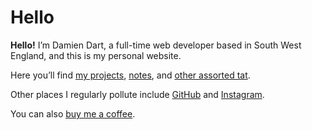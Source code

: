 <!---
# Copyright (C) Damien Dart, <damiendart@pobox.com>.
# This file is distributed under the MIT licence. For more
# information, please refer to the accompanying "LICENCE" file.

description: 'Visit the personal website of Damien Dart, a full-time web developer based in South West England.'
metaTitle: "Damien Dart's Personal Website"
sitemapTitle: 'Homepage'
twigTemplate: '.templates/homepage.html.twig'
--->

Hello
=====

**Hello!** I’m Damien Dart, a full-time web developer based in South
West England, and this is my personal website.

Here you’ll find [my projects][], [notes][], and [other assorted tat][].

Other places I regularly pollute include [GitHub][] and [Instagram][].

You can also [buy me a coffee][].

  [my projects]: <https://www.robotinaponcho.net/projects/>
  [notes]: <https://www.robotinaponcho.net/notes/>
  [other assorted tat]: <https://www.robotinaponcho.net/crap/>
  [GitHub]: <https://github.com/damiendart>
  [Instagram]: <https://www.instagram.com/damiendart/>
  [buy me a coffee]: <https://www.buymeacoffee.com/damiendart>

